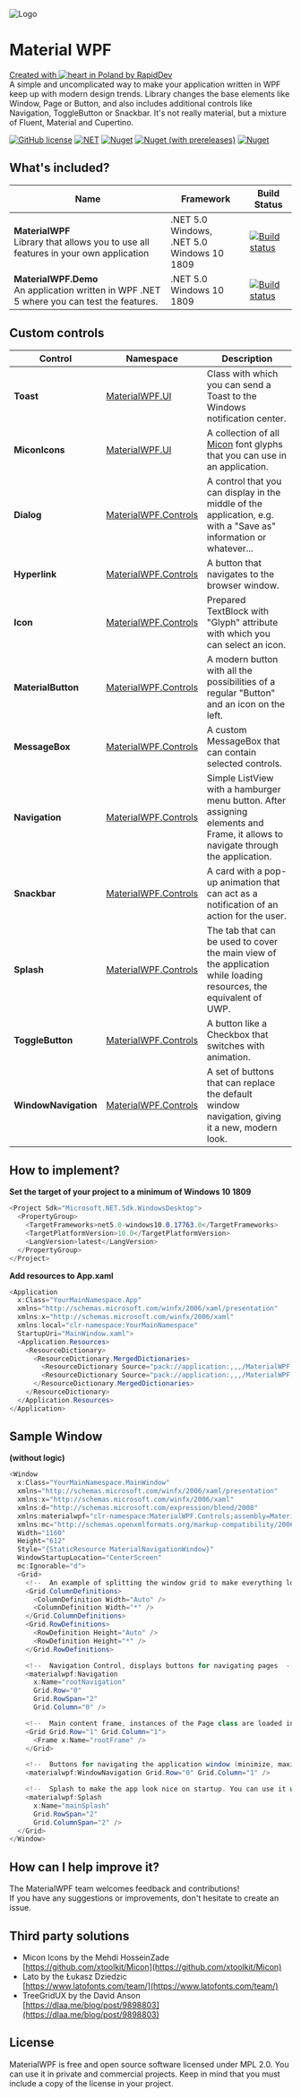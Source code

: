 ![Logo](https://github.com/rapiddev/MaterialWPF/blob/master/MaterialWPF.Demo/Assets/banner-light.png?raw=true)
# Material WPF
[Created with ![heart](http://i.imgur.com/oXJmdtz.gif) in Poland by RapidDev](https://rdev.cc/)  
A simple and uncomplicated way to make your application written in WPF keep up with modern design trends. Library changes the base elements like Window, Page or Button, and also includes additional controls like Navigation, ToggleButton or Snackbar. It's not really material, but a mixture of Fluent, Material and Cupertino.

[![GitHub license](https://img.shields.io/github/license/rapiddev/MaterialWPF)](https://github.com/rapiddev/MaterialWPF/blob/master/LICENSE) [![NET](https://img.shields.io/badge/.NET-5.0.0-red)](https://github.com/rapiddev/MaterialWPF/blob/master/MaterialWPF.csproj) [![Nuget](https://img.shields.io/nuget/v/MaterialWPF)](https://www.nuget.org/packages/MaterialWPF/) [![Nuget (with prereleases)](https://img.shields.io/nuget/vpre/MaterialWPF?label=nuget-pre)](https://www.nuget.org/packages/MaterialWPF/) [![Nuget](https://img.shields.io/nuget/dt/MaterialWPF?label=nuget-downloads)](https://www.nuget.org/packages/MaterialWPF/)


## What's included?
| Name| Framework | Build Status |
| --- | --- | --- | 
| **MaterialWPF**<br />Library that allows you to use all features in your own application | .NET 5.0 Windows,<br/>.NET 5.0 Windows 10 1809 | [![Build status](https://github.com/rapiddev/MaterialWPF/workflows/CI/badge.svg)](https://github.com/rapiddev/MaterialWPF/actions) | 
| **MaterialWPF.Demo**<br />An application written in WPF .NET 5 where you can test the features. | .NET 5.0 Windows 10 1809 | [![Build status](https://github.com/rapiddev/MaterialWPF/workflows/CI/badge.svg)](https://github.com/rapiddev/MaterialWPF/actions) | 


## Custom controls
| Control | Namespace | Description |
| --- | --- | --- |
| **Toast** | [MaterialWPF.UI](https://github.com/rapiddev/MaterialWPF/tree/master/MaterialWPF/UI) | Class with which you can send a Toast to the Windows notification center. |
| **MiconIcons** | [MaterialWPF.UI](https://github.com/rapiddev/MaterialWPF/tree/master/MaterialWPF/UI) | A collection of all [Micon](https://github.com/xtoolkit/Micon) font glyphs that you can use in an application. |
| **Dialog** | [MaterialWPF.Controls](https://github.com/rapiddev/MaterialWPF/tree/master/MaterialWPF/Controls) | A control that you can display in the middle of the application, e.g. with a "Save as" information or whatever... |
| **Hyperlink** | [MaterialWPF.Controls](https://github.com/rapiddev/MaterialWPF/tree/master/MaterialWPF/Controls) | A button that navigates to the browser window. |
| **Icon** | [MaterialWPF.Controls](https://github.com/rapiddev/MaterialWPF/tree/master/MaterialWPF/Controls) | Prepared TextBlock with "Glyph" attribute with which you can select an icon. |
| **MaterialButton** | [MaterialWPF.Controls](https://github.com/rapiddev/MaterialWPF/tree/master/MaterialWPF/Controls) | A modern button with all the possibilities of a regular "Button" and an icon on the left. |
| **MessageBox** | [MaterialWPF.Controls](https://github.com/rapiddev/MaterialWPF/tree/master/MaterialWPF/Controls) | A custom MessageBox that can contain selected controls. |
| **Navigation** | [MaterialWPF.Controls](https://github.com/rapiddev/MaterialWPF/tree/master/MaterialWPF/Controls) | Simple ListView with a hamburger menu button. After assigning elements and Frame, it allows to navigate through the application. |
| **Snackbar** | [MaterialWPF.Controls](https://github.com/rapiddev/MaterialWPF/tree/master/MaterialWPF/Controls) | A card with a pop-up animation that can act as a notification of an action for the user. |
| **Splash** | [MaterialWPF.Controls](https://github.com/rapiddev/MaterialWPF/tree/master/MaterialWPF/Controls) | The tab that can be used to cover the main view of the application while loading resources, the equivalent of UWP. |
| **ToggleButton** | [MaterialWPF.Controls](https://github.com/rapiddev/MaterialWPF/tree/master/MaterialWPF/Controls) | A button like a Checkbox that switches with animation. |
| **WindowNavigation** | [MaterialWPF.Controls](https://github.com/rapiddev/MaterialWPF/tree/master/MaterialWPF/Controls) | A set of buttons that can replace the default window navigation, giving it a new, modern look. |


## How to implement?
**Set the target of your project to a minimum of Windows 10 1809**
```c#
<Project Sdk="Microsoft.NET.Sdk.WindowsDesktop">
  <PropertyGroup>
    <TargetFrameworks>net5.0-windows10.0.17763.0</TargetFrameworks>
    <TargetPlatformVersion>10.0</TargetPlatformVersion>
    <LangVersion>latest</LangVersion>
  </PropertyGroup>
</Project>
```

**Add resources to App.xaml**
```c#
<Application
  x:Class="YourMainNamespace.App"
  xmlns="http://schemas.microsoft.com/winfx/2006/xaml/presentation"
  xmlns:x="http://schemas.microsoft.com/winfx/2006/xaml"
  xmlns:local="clr-namespace:YourMainNamespace"
  StartupUri="MainWindow.xaml">
  <Application.Resources>
    <ResourceDictionary>
      <ResourceDictionary.MergedDictionaries>
        <ResourceDictionary Source="pack://application:,,,/MaterialWPF;component/Styles/ThemeDark.xaml" />
        <ResourceDictionary Source="pack://application:,,,/MaterialWPF;component/Styles/Material.xaml" />
      </ResourceDictionary.MergedDictionaries>
    </ResourceDictionary>
  </Application.Resources>
</Application>
```

## Sample Window
**(without logic)**
```c#
<Window
  x:Class="YourMainNamespace.MainWindow"
  xmlns="http://schemas.microsoft.com/winfx/2006/xaml/presentation"
  xmlns:x="http://schemas.microsoft.com/winfx/2006/xaml"
  xmlns:d="http://schemas.microsoft.com/expression/blend/2008"
  xmlns:materialwpf="clr-namespace:MaterialWPF.Controls;assembly=MaterialWPF"
  xmlns:mc="http://schemas.openxmlformats.org/markup-compatibility/2006"
  Width="1160"
  Height="612"
  Style="{StaticResource MaterialNavigationWindow}"
  WindowStartupLocation="CenterScreen"
  mc:Ignorable="d">
  <Grid>
    <!--  An example of splitting the window grid to make everything look nice  -->
    <Grid.ColumnDefinitions>
      <ColumnDefinition Width="Auto" />
      <ColumnDefinition Width="*" />
    </Grid.ColumnDefinitions>
    <Grid.RowDefinitions>
      <RowDefinition Height="Auto" />
      <RowDefinition Height="*" />
    </Grid.RowDefinitions>

    <!--  Navigation Control, displays buttons for navigating pages  -->
    <materialwpf:Navigation
      x:Name="rootNavigation"
      Grid.Row="0"
      Grid.RowSpan="2"
      Grid.Column="0" />

    <!--  Main content frame, instances of the Page class are loaded into it  -->
    <Grid Grid.Row="1" Grid.Column="1">
      <Frame x:Name="rootFrame" />
    </Grid>

    <!--  Buttons for navigating the application window (minimize, maximize, close)  -->
    <materialwpf:WindowNavigation Grid.Row="0" Grid.Column="1" />

    <!--  Splash to make the app look nice on startup. You can use it while loading resources  -->
    <materialwpf:Splash
      x:Name="mainSplash"
      Grid.RowSpan="2"
      Grid.ColumnSpan="2" />
  </Grid>
</Window>
```

## How can I help improve it?
The MaterialWPF team welcomes feedback and contributions!  
If you have any suggestions or improvements, don't hesitate to create an issue.

## Third party solutions
- Micon Icons by the Mehdi HosseinZade  
[https://github.com/xtoolkit/Micon](https://github.com/xtoolkit/Micon)
- Lato by the Łukasz Dziedzic  
[https://www.latofonts.com/team/](https://www.latofonts.com/team/)
- TreeGridUX by the David Anson  
[https://dlaa.me/blog/post/9898803](https://dlaa.me/blog/post/9898803)

## License
MaterialWPF is free and open source software licensed under MPL 2.0. You can use it in private and commercial projects. Keep in mind that you must include a copy of the license in your project.
